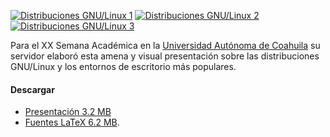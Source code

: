 
<a href="distribuciones-gnulinux/03-distribuciones.jpg"><img src="distribuciones-gnulinux/03-distribuciones-small.jpg" alt="Distribuciones GNU/Linux 1"></a> <a href="distribuciones-gnulinux/09-scientific.jpg"><img src="distribuciones-gnulinux/09-scientific-small.jpg" alt="Distribuciones GNU/Linux 2"></a> <a href="distribuciones-gnulinux/17-equivalentes.jpg"><img src="distribuciones-gnulinux/17-equivalentes-small.jpg" alt="Distribuciones GNU/Linux 3"></a>

Para el XX Semana Académica en la [Universidad Autónoma de Coahuila](http://www.uadec.mx/) su servidor elaboró esta amena y visual presentación sobre las distribuciones GNU/Linux y los entornos de escritorio más populares.

#### Descargar

* [Presentación 3.2 MB](distribuciones-gnulinux/distribuciones-gnulinux.pdf)
* [Fuentes LaTeX 6.2 MB](distribuciones-gnulinux/distribuciones-gnulinux.tar.gz).
